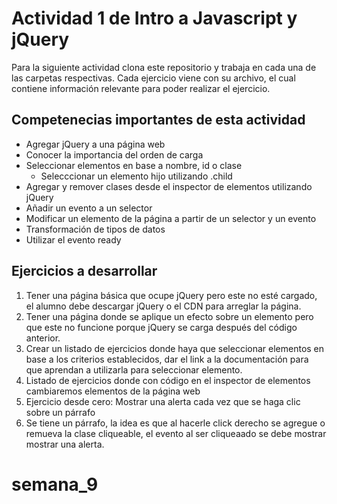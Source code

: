 # Actividad 1 de Intro a Javascript y jQuery

Para la siguiente actividad clona este repositorio y trabaja en cada una de las carpetas respectivas.
Cada ejercicio viene con su archivo, el cual contiene información relevante para poder realizar el ejercicio.

## Competenecias importantes de esta actividad

- Agregar jQuery a una página web
- Conocer la importancia del orden de carga
- Seleccionar elementos en base a nombre, id o clase
  - Selecccionar un elemento hijo utilizando .child
- Agregar y remover clases desde el inspector de elementos utilizando jQuery
- Añadir un evento a un selector
- Modificar un elemento de la página a partir de un selector y un evento
- Transformación de tipos de datos
- Utilizar el evento ready

## Ejercicios a desarrollar

1. Tener una página básica que ocupe jQuery pero este no esté cargado, el alumno
debe descargar jQuery o el CDN para arreglar la página.
2. Tener una página donde se aplique un efecto sobre un elemento pero que este
no funcione porque jQuery se carga después del código anterior.
3. Crear un listado de ejercicios donde haya que seleccionar elementos en base
a los criterios establecidos, dar el link a la documentación para que aprendan
a utilizarla para seleccionar elemento.
4. Listado de ejercicios donde con código en el inspector de elementos
cambiaremos elementos de la página web
5. Ejercicio desde cero: Mostrar una alerta cada vez que se haga clic sobre un párrafo
6. Se tiene un párrafo, la idea es que al hacerle click derecho se agregue o remueva la clase cliqueable, el evento al ser cliqueaado se debe mostrar mostrar una alerta.

# semana_9
